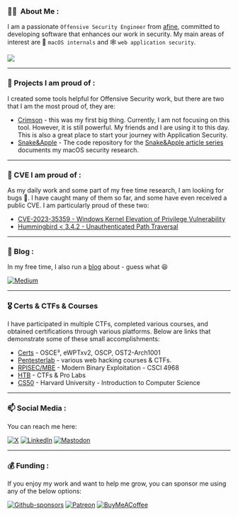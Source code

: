 ### :man_technologist: &nbsp;About Me :
I am a passionate `Offensive Security Engineer` from [afine](https://afine.com/), committed to developing software that enhances our work in security. My main areas of interest are 🍎 `macOS internals` and 🕸️ `web application security`.

![](https://komarev.com/ghpvc/?username=Karmaz95&color=red)
***
### 🔭 Projects I am proud of :
I created some tools helpful for Offensive Security work, but there are two that I am the most proud of, they are:
* [Crimson](https://github.com/Karmaz95/crimson) - this was my first big thing. Currently, I am not focusing on this tool. However, it is still powerful. My friends and I are using it to this day. This is also a great place to start your journey with Application Security.
* [Snake&Apple](https://github.com/Karmaz95/Snake_Apple) - The code repository for the [Snake&Apple article series](https://medium.com/@karol-mazurek/list/snakeapple-50baea541374) documents my macOS security research.
***
### 🐛 CVE I am proud of :
As my daily work and some part of my free time research, I am looking for bugs 🐛. 
I have caught many of them so far, and some have even received a public CVE. I am particularly proud of these two:
* [CVE-2023-35359 - Windows Kernel Elevation of Privilege Vulnerability](https://msrc.microsoft.com/update-guide/en-US/vulnerability/CVE-2023-35359)
* [Hummingbird < 3.4.2 - Unauthenticated Path Traversal](https://wpscan.com/vulnerability/512a9ba4-01c0-4614-a991-efdc7fe51abe)
***
### 📖 Blog : 
In my free time, I also run a [blog](https://karol-mazurek.medium.com/) about - guess what 😆

[![Medium](https://img.shields.io/badge/Medium-12100E?style=for-the-badge&logo=medium&logoColor=white)](https://karol-mazurek.medium.com/)
***
### 🎖️ Certs & CTFs & Courses
I have participated in multiple CTFs, completed various courses, and obtained certifications through various platforms. Below are links that demonstrate some of these small accomplishments:
* [Certs](https://www.credential.net/profile/karmaz/wallet#gs.3bpxob) - OSCE³, eWPTxv2, OSCP, OST2-Arch1001
* [Pentesterlab](https://pentesterlab.com/profile/e421693bba23833f2255e89ee9) - various web hacking courses & CTFs.
* [RPISEC/MBE](https://github.com/Karmaz95/MBE) - Modern Binary Exploitation - CSCI 4968
* [HTB](https://app.hackthebox.com/profile/187934) - CTFs & Pro Labs
* [CS50](https://certificates.cs50.io/21e12b5c-a762-4fd8-bc5d-d824c9b6680e.pdf) - Harvard University - Introduction to Computer Science
***
### 📫 Social Media :
You can reach me here:

[![X](https://img.shields.io/badge/X-%23000000.svg?style=for-the-badge&logo=X&logoColor=white)](https://twitter.com/karmaz95)
[![LinkedIn](https://img.shields.io/badge/linkedin-%230077B5.svg?style=for-the-badge&logo=linkedin&logoColor=white)](https://www.linkedin.com/in/karol-mazurek-849975183/)
[![Mastodon](https://img.shields.io/badge/-MASTODON-%232B90D9?style=for-the-badge&logo=mastodon&logoColor=white)](https://infosec.exchange/@karmaz)
***
### 💰 Funding :
If you enjoy my work and want to help me grow, you can sponsor me using any of the below options:

[![Github-sponsors](https://img.shields.io/badge/sponsor-30363D?style=for-the-badge&logo=GitHub-Sponsors&logoColor=#EA4AAA)](https://github.com/sponsors/Karmaz95)
[![Patreon](https://img.shields.io/badge/Patreon-F96854?style=for-the-badge&logo=patreon&logoColor=white)](https://www.patreon.com/Karol_Mazurek)
[![BuyMeACoffee](https://img.shields.io/badge/Buy%20Me%20a%20Coffee-ffdd00?style=for-the-badge&logo=buy-me-a-coffee&logoColor=black)](https://www.buymeacoffee.com/karmaz95)
